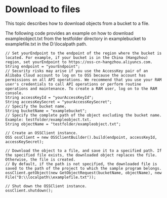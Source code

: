 # Download to files

This topic describes how to download objects from a bucket to a file.

The following code provides an example on how to download exampleobject.txt from the testfolder directory in examplebucket to examplefile.txt in the D:\\localpath path.

```
// Set yourEndpoint to the endpoint of the region where the bucket is located. For example, if your bucket is in the China (Hangzhou) region, set yourEndpoint to https://oss-cn-hangzhou.aliyuncs.com.
String endpoint = "yourEndpoint";
// Security risks may arise if you use the AccessKey pair of an Alibaba Cloud account to log on to OSS because the account has permissions on all API operations. We recommend that you use your RAM user's credentials to call API operations or perform routine operations and maintenance. To create a RAM user, log on to the RAM console.
String accessKeyId = "yourAccessKeyId";
String accessKeySecret = "yourAccessKeySecret";
// Specify the bucket name.
String bucketName = "examplebucket";
// Specify the complete path of the object excluding the bucket name. Example: testfolder/exampleobject.txt.
String objectName = "testfolder/exampleobject.txt";

// Create an OSSClient instance.
OSS ossClient = new OSSClientBuilder().build(endpoint, accessKeyId, accessKeySecret);

// Download the object to a file, and save it to a specified path. If the specified file exists, the downloaded object replaces the file. Otherwise, the file is created.
// By default, if the path is not specified, the downloaded file is saved to the path of the project to which the sample program belongs.
ossClient.getObject(new GetObjectRequest(bucketName, objectName), new File("D:\\localpath\\examplefile.txt"));

// Shut down the OSSClient instance.
ossClient.shutdown();     
```

